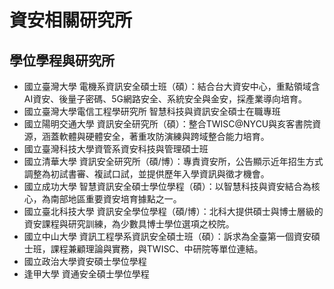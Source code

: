 # 資安相關研究所

## 學位學程與研究所
- 國立臺灣大學 電機系資訊安全碩士班（碩）：結合台大資安中心，重點領域含AI資安、後量子密碼、5G網路安全、系統安全與金安，採產業導向培育。
- 國立臺灣大學電信工程學研究所 智慧科技與資訊安全碩士在職專班
- 國立陽明交通大學 資訊安全研究所（碩）：整合TWISC@NYCU與亥客書院資源，涵蓋軟體與硬體安全，著重攻防演練與跨域整合能力培育。
- 國立臺灣科技大學資管系資安科技與管理碩士班
- 國立清華大學 資訊安全研究所（碩/博）：專責資安所，公告顯示近年招生方式調整為初試書審、複試口試，並提供歷年入學資訊與徵才機會。
- 國立成功大學 智慧資訊安全碩士學位學程（碩）：以智慧科技與資安結合為核心，為南部地區重要資安培育據點之一。
- 國立臺北科技大學 資訊安全學位學程（碩/博）：北科大提供碩士與博士層級的資安課程與研究訓練，為少數具博士學位選項之校院。
- 國立中山大學 資訊工程學系資訊安全碩士班（碩）：訴求為全臺第一個資安碩士班，課程兼顧理論與實務，與TWISC、中研院等單位連結。
- 國立政治大學資安碩士學位學程
- 逢甲大學 資通安全碩士學位學程
